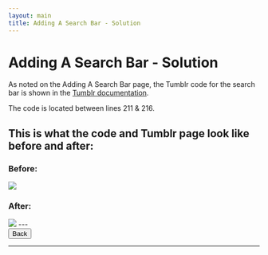 ```yaml
---
layout: main
title: Adding A Search Bar - Solution
---
```


# Adding A Search Bar - Solution

As noted on the Adding A Search Bar page, the Tumblr code for the search bar is shown in the [Tumblr documentation](http://www.tumblr.com/docs/en/custom_themes#search).

The code is located between lines 211 & 216.

<h2>This is what the code and Tumblr page look like before and after:</h2>
<h3>Before:</h3>
<img src="searchbefore.png"/>
<h3>After:</h3>
<img src="searchafter.png"/>
---

<div class="row">
  <div class="col-md-1">
    <a href="../search"><button type="button" class="btn btn-primary btn-lg">Back</button></a>
  </div>
</div>

---